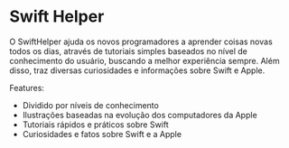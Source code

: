 # Swift Helper

O SwiftHelper ajuda os novos programadores a aprender coisas novas todos os dias, através de tutoriais simples baseados no nível de conhecimento do usuário, buscando a melhor experiência sempre. Além disso, traz diversas curiosidades e informações sobre Swift e Apple.

Features:
- Dividido por níveis de conhecimento
- Ilustrações baseadas na evolução dos computadores da Apple
- Tutoriais rápidos e práticos sobre Swift
- Curiosidades e fatos sobre Swift e a Apple
